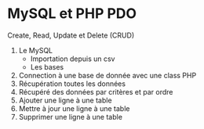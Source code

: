 # MySQL et PHP PDO

Create, Read, Update et Delete (CRUD)

1. Le MySQL
   - Importation depuis un csv
   - Les bases
2. Connection à une base de donnée avec une class PHP
3. Récupération toutes les données
4. Récupéré des données par critères et par ordre
5. Ajouter une ligne à une table
5. Mettre à jour une ligne à une table
5. Supprimer une ligne à une table